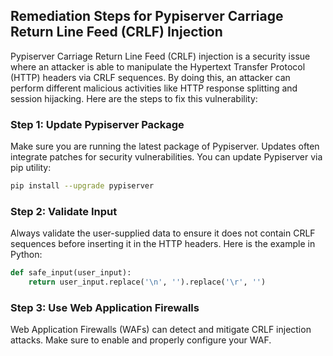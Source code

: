 

## Remediation Steps for Pypiserver Carriage Return Line Feed (CRLF) Injection

Pypiserver Carriage Return Line Feed (CRLF) injection is a security issue where an attacker is able to manipulate the Hypertext Transfer Protocol (HTTP) headers via CRLF sequences. By doing this, an attacker can perform different malicious activities like HTTP response splitting and session hijacking. Here are the steps to fix this vulnerability:

### Step 1: Update Pypiserver Package

Make sure you are running the latest package of Pypiserver. Updates often integrate patches for security vulnerabilities. You can update Pypiserver via pip utility:

```bash
pip install --upgrade pypiserver
```

### Step 2: Validate Input 

Always validate the user-supplied data to ensure it does not contain CRLF sequences before inserting it in the HTTP headers. Here is the example in Python:

```python
def safe_input(user_input):
    return user_input.replace('\n', '').replace('\r', '')
```

### Step 3: Use Web Application Firewalls

Web Application Firewalls (WAFs) can detect and mitigate CRLF injection attacks. Make sure to enable and properly configure your WAF.